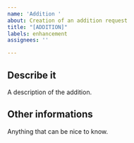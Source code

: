 ```yaml
---
name: 'Addition '
about: Creation of an addition request
title: "[ADDITION]"
labels: enhancement
assignees: ''

---
```


## Describe it

A description of the addition.

## Other informations

Anything that can be nice to know.
